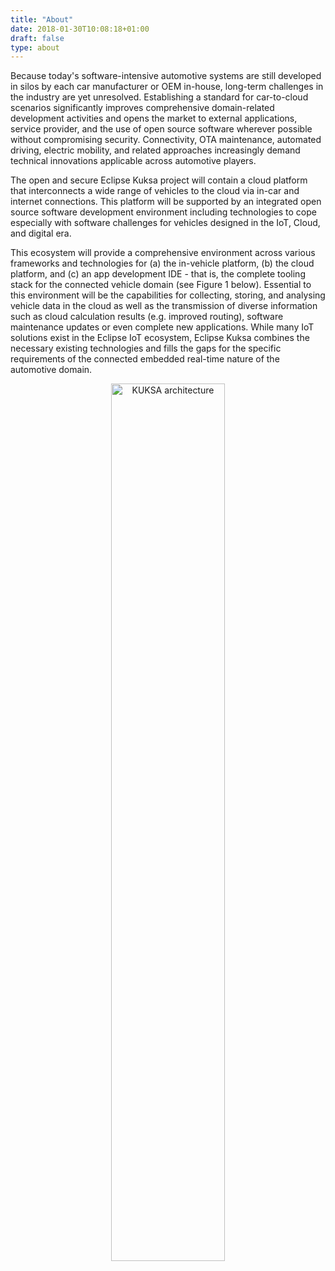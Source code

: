 ```yaml
---
title: "About"
date: 2018-01-30T10:08:18+01:00
draft: false
type: about
---
```

<p class="lead">
Because today's software-intensive automotive systems are still developed in silos by each car manufacturer or OEM in-house, long-term challenges in the industry are yet unresolved. Establishing a standard for car-to-cloud scenarios significantly improves comprehensive domain-related development activities and opens the market to external applications, service provider, and the use of open source software wherever possible without compromising security. Connectivity, OTA maintenance, automated driving, electric mobility, and related approaches increasingly demand technical innovations applicable across automotive players.
</p>
<p class="lead">
The open and secure Eclipse Kuksa project will contain a cloud platform that interconnects a wide range of vehicles to the cloud via in-car and internet connections. This platform will be supported by an integrated open source software development environment including technologies to cope especially with software challenges for vehicles designed in the IoT, Cloud, and digital era.
</p>
<!--more-->
<p class="lead">
This ecosystem will provide a comprehensive environment across various frameworks and technologies for (a) the in-vehicle platform, (b) the cloud platform, and (c) an app development IDE - that is, the complete tooling stack for the connected vehicle domain (see Figure 1 below). Essential to this environment will be the capabilities for collecting, storing, and analysing vehicle data in the cloud as well as the transmission of diverse information such as cloud calculation results (e.g. improved routing), software maintenance updates or even complete new applications. While many IoT solutions exist in the Eclipse IoT ecosystem, Eclipse Kuksa combines the necessary existing technologies and fills the gaps for the specific requirements of the connected embedded real-time nature of the automotive domain.
</p>

<!--
This syntax doesn't work:
![KUKSA architecture](img/EKuksa.png){width: 60%}
We have to use HTML tags instead:
-->

<p style="text-align:center;">
	<a href="/img/EKuksa.png">
		<img src="/img/EKuksa.png"
			alt="KUKSA architecture" width="60%">
	</a>
</p>

